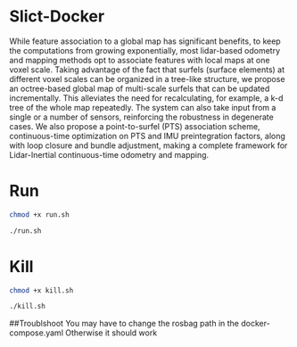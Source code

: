 # Slict-Docker

While feature association to a global map has significant benefits, to keep the computations from growing exponentially, most lidar-based odometry and mapping methods opt to associate features with local maps at one voxel scale. Taking advantage of the fact that surfels (surface elements) at different voxel scales can be organized in a tree-like structure, we propose an octree-based global map of multi-scale surfels that can be updated incrementally. This alleviates the need for recalculating, for example, a k-d tree of the whole map repeatedly. The system can also take input from a single or a number of sensors, reinforcing the robustness in degenerate cases. We also propose a point-to-surfel (PTS) association scheme, continuous-time optimization on PTS and IMU preintegration factors, along with loop closure and bundle adjustment, making a complete framework for Lidar-Inertial continuous-time odometry and mapping.

# Run
```bash
chmod +x run.sh
```
```bash
./run.sh
```

# Kill
```bash
chmod +x kill.sh
```
```bash
./kill.sh
```
##Troublshoot
You may have to change the rosbag path in the docker-compose.yaml
Otherwise it should work
